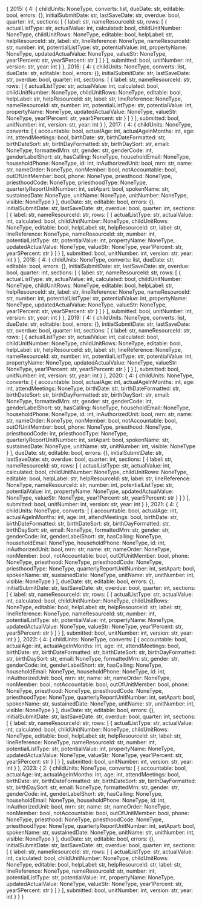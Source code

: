 {
  2015: {
    4: {
      childUnits: NoneType,
      converts: list,
      dueDate: str,
      editable: bool,
      errors: {},
      initialSubmitDate: str,
      lastSaveDate: str,
      overdue: bool,
      quarter: int,
      sections: [
        {
          label: str,
          nameResourceId: str,
          rows: [
            {
              actualListType: str,
              actualValue: int,
              calculated: bool,
              childUnitNumber: NoneType,
              childUnitRows: NoneType,
              editable: bool,
              helpLabel: str,
              helpResourceId: str,
              label: str,
              lineReference: NoneType,
              nameResourceId: str,
              number: int,
              potentialListType: str,
              potentialValue: int,
              propertyName: NoneType,
              updatedActualValue: NoneType,
              valueStr: NoneType,
              year1Percent: str,
              year5Percent: str
            }
          ]
        }
      ],
      submitted: bool,
      unitNumber: int,
      version: str,
      year: int
    }
  },
  2016: {
    4: {
      childUnits: NoneType,
      converts: list,
      dueDate: str,
      editable: bool,
      errors: {},
      initialSubmitDate: str,
      lastSaveDate: str,
      overdue: bool,
      quarter: int,
      sections: [
        {
          label: str,
          nameResourceId: str,
          rows: [
            {
              actualListType: str,
              actualValue: int,
              calculated: bool,
              childUnitNumber: NoneType,
              childUnitRows: NoneType,
              editable: bool,
              helpLabel: str,
              helpResourceId: str,
              label: str,
              lineReference: NoneType,
              nameResourceId: str,
              number: int,
              potentialListType: str,
              potentialValue: int,
              propertyName: NoneType,
              updatedActualValue: NoneType,
              valueStr: NoneType,
              year1Percent: str,
              year5Percent: str
            }
          ]
        }
      ],
      submitted: bool,
      unitNumber: int,
      version: str,
      year: int
    }
  },
  2017: {
    4: {
      childUnits: NoneType,
      converts: [
        {
          accountable: bool,
          actualAge: int,
          actualAgeInMonths: int,
          age: int,
          attendMeetings: bool,
          birthDate: str,
          birthDateFormatted: str,
          birthDateSort: str,
          birthDayFormatted: str,
          birthDaySort: str,
          email: NoneType,
          formattedMrn: str,
          gender: str,
          genderCode: int,
          genderLabelShort: str,
          hasCalling: NoneType,
          householdEmail: NoneType,
          householdPhone: NoneType,
          id: int,
          inAuthorizedUnit: bool,
          mrn: str,
          name: str,
          nameOrder: NoneType,
          nonMember: bool,
          notAccountable: bool,
          outOfUnitMember: bool,
          phone: NoneType,
          priesthood: NoneType,
          priesthoodCode: NoneType,
          priesthoodType: NoneType,
          quarterlyReportUnitNumber: int,
          setApart: bool,
          spokenName: str,
          sustainedDate: NoneType,
          unitName: NoneType,
          unitNumber: NoneType,
          visible: NoneType
        }
      ],
      dueDate: str,
      editable: bool,
      errors: {},
      initialSubmitDate: str,
      lastSaveDate: str,
      overdue: bool,
      quarter: int,
      sections: [
        {
          label: str,
          nameResourceId: str,
          rows: [
            {
              actualListType: str,
              actualValue: int,
              calculated: bool,
              childUnitNumber: NoneType,
              childUnitRows: NoneType,
              editable: bool,
              helpLabel: str,
              helpResourceId: str,
              label: str,
              lineReference: NoneType,
              nameResourceId: str,
              number: int,
              potentialListType: str,
              potentialValue: int,
              propertyName: NoneType,
              updatedActualValue: NoneType,
              valueStr: NoneType,
              year1Percent: str,
              year5Percent: str
            }
          ]
        }
      ],
      submitted: bool,
      unitNumber: int,
      version: str,
      year: int
    }
  },
  2018: {
    4: {
      childUnits: NoneType,
      converts: list,
      dueDate: str,
      editable: bool,
      errors: {},
      initialSubmitDate: str,
      lastSaveDate: str,
      overdue: bool,
      quarter: int,
      sections: [
        {
          label: str,
          nameResourceId: str,
          rows: [
            {
              actualListType: str,
              actualValue: int,
              calculated: bool,
              childUnitNumber: NoneType,
              childUnitRows: NoneType,
              editable: bool,
              helpLabel: str,
              helpResourceId: str,
              label: str,
              lineReference: NoneType,
              nameResourceId: str,
              number: int,
              potentialListType: str,
              potentialValue: int,
              propertyName: NoneType,
              updatedActualValue: NoneType,
              valueStr: NoneType,
              year1Percent: str,
              year5Percent: str
            }
          ]
        }
      ],
      submitted: bool,
      unitNumber: int,
      version: str,
      year: int
    }
  },
  2019: {
    4: {
      childUnits: NoneType,
      converts: list,
      dueDate: str,
      editable: bool,
      errors: {},
      initialSubmitDate: str,
      lastSaveDate: str,
      overdue: bool,
      quarter: int,
      sections: [
        {
          label: str,
          nameResourceId: str,
          rows: [
            {
              actualListType: str,
              actualValue: int,
              calculated: bool,
              childUnitNumber: NoneType,
              childUnitRows: NoneType,
              editable: bool,
              helpLabel: str,
              helpResourceId: str,
              label: str,
              lineReference: NoneType,
              nameResourceId: str,
              number: int,
              potentialListType: str,
              potentialValue: int,
              propertyName: NoneType,
              updatedActualValue: NoneType,
              valueStr: NoneType,
              year1Percent: str,
              year5Percent: str
            }
          ]
        }
      ],
      submitted: bool,
      unitNumber: int,
      version: str,
      year: int
    }
  },
  2020: {
    4: {
      childUnits: NoneType,
      converts: [
        {
          accountable: bool,
          actualAge: int,
          actualAgeInMonths: int,
          age: int,
          attendMeetings: NoneType,
          birthDate: str,
          birthDateFormatted: str,
          birthDateSort: str,
          birthDayFormatted: str,
          birthDaySort: str,
          email: NoneType,
          formattedMrn: str,
          gender: str,
          genderCode: int,
          genderLabelShort: str,
          hasCalling: NoneType,
          householdEmail: NoneType,
          householdPhone: NoneType,
          id: int,
          inAuthorizedUnit: bool,
          mrn: str,
          name: str,
          nameOrder: NoneType,
          nonMember: bool,
          notAccountable: bool,
          outOfUnitMember: bool,
          phone: NoneType,
          priesthood: NoneType,
          priesthoodCode: int,
          priesthoodType: NoneType,
          quarterlyReportUnitNumber: int,
          setApart: bool,
          spokenName: str,
          sustainedDate: NoneType,
          unitName: str,
          unitNumber: int,
          visible: NoneType
        }
      ],
      dueDate: str,
      editable: bool,
      errors: {},
      initialSubmitDate: str,
      lastSaveDate: str,
      overdue: bool,
      quarter: int,
      sections: [
        {
          label: str,
          nameResourceId: str,
          rows: [
            {
              actualListType: str,
              actualValue: int,
              calculated: bool,
              childUnitNumber: NoneType,
              childUnitRows: NoneType,
              editable: bool,
              helpLabel: str,
              helpResourceId: str,
              label: str,
              lineReference: NoneType,
              nameResourceId: str,
              number: int,
              potentialListType: str,
              potentialValue: int,
              propertyName: NoneType,
              updatedActualValue: NoneType,
              valueStr: NoneType,
              year1Percent: str,
              year5Percent: str
            }
          ]
        }
      ],
      submitted: bool,
      unitNumber: int,
      version: str,
      year: int
    }
  },
  2021: {
    4: {
      childUnits: NoneType,
      converts: [
        {
          accountable: bool,
          actualAge: int,
          actualAgeInMonths: int,
          age: int,
          attendMeetings: bool,
          birthDate: str,
          birthDateFormatted: str,
          birthDateSort: str,
          birthDayFormatted: str,
          birthDaySort: str,
          email: NoneType,
          formattedMrn: str,
          gender: str,
          genderCode: int,
          genderLabelShort: str,
          hasCalling: NoneType,
          householdEmail: NoneType,
          householdPhone: NoneType,
          id: int,
          inAuthorizedUnit: bool,
          mrn: str,
          name: str,
          nameOrder: NoneType,
          nonMember: bool,
          notAccountable: bool,
          outOfUnitMember: bool,
          phone: NoneType,
          priesthood: NoneType,
          priesthoodCode: NoneType,
          priesthoodType: NoneType,
          quarterlyReportUnitNumber: int,
          setApart: bool,
          spokenName: str,
          sustainedDate: NoneType,
          unitName: str,
          unitNumber: int,
          visible: NoneType
        }
      ],
      dueDate: str,
      editable: bool,
      errors: {},
      initialSubmitDate: str,
      lastSaveDate: str,
      overdue: bool,
      quarter: int,
      sections: [
        {
          label: str,
          nameResourceId: str,
          rows: [
            {
              actualListType: str,
              actualValue: int,
              calculated: bool,
              childUnitNumber: NoneType,
              childUnitRows: NoneType,
              editable: bool,
              helpLabel: str,
              helpResourceId: str,
              label: str,
              lineReference: NoneType,
              nameResourceId: str,
              number: int,
              potentialListType: str,
              potentialValue: int,
              propertyName: NoneType,
              updatedActualValue: NoneType,
              valueStr: NoneType,
              year1Percent: str,
              year5Percent: str
            }
          ]
        }
      ],
      submitted: bool,
      unitNumber: int,
      version: str,
      year: int
    }
  },
  2022: {
    4: {
      childUnits: NoneType,
      converts: [
        {
          accountable: bool,
          actualAge: int,
          actualAgeInMonths: int,
          age: int,
          attendMeetings: bool,
          birthDate: str,
          birthDateFormatted: str,
          birthDateSort: str,
          birthDayFormatted: str,
          birthDaySort: str,
          email: NoneType,
          formattedMrn: str,
          gender: str,
          genderCode: int,
          genderLabelShort: str,
          hasCalling: NoneType,
          householdEmail: NoneType,
          householdPhone: NoneType,
          id: int,
          inAuthorizedUnit: bool,
          mrn: str,
          name: str,
          nameOrder: NoneType,
          nonMember: bool,
          notAccountable: bool,
          outOfUnitMember: bool,
          phone: NoneType,
          priesthood: NoneType,
          priesthoodCode: NoneType,
          priesthoodType: NoneType,
          quarterlyReportUnitNumber: int,
          setApart: bool,
          spokenName: str,
          sustainedDate: NoneType,
          unitName: str,
          unitNumber: int,
          visible: NoneType
        }
      ],
      dueDate: str,
      editable: bool,
      errors: {},
      initialSubmitDate: str,
      lastSaveDate: str,
      overdue: bool,
      quarter: int,
      sections: [
        {
          label: str,
          nameResourceId: str,
          rows: [
            {
              actualListType: str,
              actualValue: int,
              calculated: bool,
              childUnitNumber: NoneType,
              childUnitRows: NoneType,
              editable: bool,
              helpLabel: str,
              helpResourceId: str,
              label: str,
              lineReference: NoneType,
              nameResourceId: str,
              number: int,
              potentialListType: str,
              potentialValue: int,
              propertyName: NoneType,
              updatedActualValue: NoneType,
              valueStr: NoneType,
              year1Percent: str,
              year5Percent: str
            }
          ]
        }
      ],
      submitted: bool,
      unitNumber: int,
      version: str,
      year: int
    }
  },
  2023: {
    2: {
      childUnits: NoneType,
      converts: [
        {
          accountable: bool,
          actualAge: int,
          actualAgeInMonths: int,
          age: int,
          attendMeetings: bool,
          birthDate: str,
          birthDateFormatted: str,
          birthDateSort: str,
          birthDayFormatted: str,
          birthDaySort: str,
          email: NoneType,
          formattedMrn: str,
          gender: str,
          genderCode: int,
          genderLabelShort: str,
          hasCalling: NoneType,
          householdEmail: NoneType,
          householdPhone: NoneType,
          id: int,
          inAuthorizedUnit: bool,
          mrn: str,
          name: str,
          nameOrder: NoneType,
          nonMember: bool,
          notAccountable: bool,
          outOfUnitMember: bool,
          phone: NoneType,
          priesthood: NoneType,
          priesthoodCode: NoneType,
          priesthoodType: NoneType,
          quarterlyReportUnitNumber: int,
          setApart: bool,
          spokenName: str,
          sustainedDate: NoneType,
          unitName: str,
          unitNumber: int,
          visible: NoneType
        }
      ],
      dueDate: str,
      editable: bool,
      errors: {},
      initialSubmitDate: str,
      lastSaveDate: str,
      overdue: bool,
      quarter: int,
      sections: [
        {
          label: str,
          nameResourceId: str,
          rows: [
            {
              actualListType: str,
              actualValue: int,
              calculated: bool,
              childUnitNumber: NoneType,
              childUnitRows: NoneType,
              editable: bool,
              helpLabel: str,
              helpResourceId: str,
              label: str,
              lineReference: NoneType,
              nameResourceId: str,
              number: int,
              potentialListType: str,
              potentialValue: int,
              propertyName: NoneType,
              updatedActualValue: NoneType,
              valueStr: NoneType,
              year1Percent: str,
              year5Percent: str
            }
          ]
        }
      ],
      submitted: bool,
      unitNumber: int,
      version: str,
      year: int
    }
  }
}
